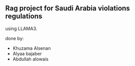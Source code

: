 ## Rag project for Saudi Arabia violations regulations

using LLAMA3.

done by:
- Khuzama Alsenan
- Alyaa bajaber
- Abdullah alowais



